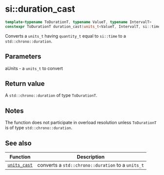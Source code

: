 # si::duration_cast

```c++
template<typename ToDurationT, typename ValueT, typename IntervalT>
constexpr ToDurationT duration_cast(units_t<ValueT, IntervalT, si::time> aUnits);
```

Converts a `units_t` having `quantity_t` equal to `si::time` to a `std::chrono::duration`.

## Parameters
aUnits - a `units_t` to convert

## Return value
A `std::chrono::duration` of type `ToDurationT`.

## Notes
The function does not participate in overload resolution unless `ToDurationT` is of type `std::chrono::duration`.

## See also
Function | Description
---------|------------
[`units_cast`](units_cast.md) | converts a `std::chrono::duration` to a `units_t`
